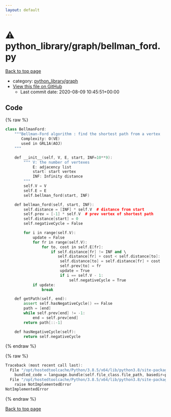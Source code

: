 ```yaml
---
layout: default
---
```


<!-- mathjax config similar to math.stackexchange -->
<script type="text/javascript" async
  src="https://cdnjs.cloudflare.com/ajax/libs/mathjax/2.7.5/MathJax.js?config=TeX-MML-AM_CHTML">
</script>
<script type="text/x-mathjax-config">
  MathJax.Hub.Config({
    TeX: { equationNumbers: { autoNumber: "AMS" }},
    tex2jax: {
      inlineMath: [ ['$','$'] ],
      processEscapes: true
    },
    "HTML-CSS": { matchFontHeight: false },
    displayAlign: "left",
    displayIndent: "2em"
  });
</script>

<script type="text/javascript" src="https://cdnjs.cloudflare.com/ajax/libs/jquery/3.4.1/jquery.min.js"></script>
<script src="https://cdn.jsdelivr.net/npm/jquery-balloon-js@1.1.2/jquery.balloon.min.js" integrity="sha256-ZEYs9VrgAeNuPvs15E39OsyOJaIkXEEt10fzxJ20+2I=" crossorigin="anonymous"></script>
<script type="text/javascript" src="../../../assets/js/copy-button.js"></script>
<link rel="stylesheet" href="../../../assets/css/copy-button.css" />


# :warning: python_library/graph/bellman_ford.py

<a href="../../../index.html">Back to top page</a>

* category: <a href="../../../index.html#7e80885bc8a78dc63feed9f40126ba0e">python_library/graph</a>
* <a href="{{ site.github.repository_url }}/blob/master/python_library/graph/bellman_ford.py">View this file on GitHub</a>
    - Last commit date: 2020-08-09 10:45:51+00:00




## Code

<a id="unbundled"></a>
{% raw %}
```cpp
class BellmanFord:
    """Bellman-Ford algorithm : find the shortest path from a vertex
       Complexity: O(VE)
       used in GRL1A(AOJ)
    """

    def __init__(self, V, E, start, INF=10**9):
        """ V: the number of vertexes
            E: adjacency list
            start: start vertex
            INF: Infinity distance
        """
        self.V = V
        self.E = E
        self.bellman_ford(start, INF)

    def bellman_ford(self, start, INF):
        self.distance = [INF] * self.V  # distance from start
        self.prev = [-1] * self.V  # prev vertex of shortest path
        self.distance[start] = 0
        self.negativeCycle = False

        for i in range(self.V):
            update = False
            for fr in range(self.V):
                for to, cost in self.E[fr]:
                    if self.distance[fr] != INF and \
                       self.distance[fr] + cost < self.distance[to]:
                        self.distance[to] = self.distance[fr] + cost
                        self.prev[to] = fr
                        update = True
                        if i == self.V - 1:
                            self.negativeCycle = True
            if update:
                break

    def getPath(self, end):
        assert self.hasNegativeCycle() == False
        path = [end]
        while self.prev[end] != -1:
            end = self.prev[end]
        return path[::-1]

    def hasNegativeCycle(self):
        return self.negativeCycle

```
{% endraw %}

<a id="bundled"></a>
{% raw %}
```cpp
Traceback (most recent call last):
  File "/opt/hostedtoolcache/Python/3.8.5/x64/lib/python3.8/site-packages/onlinejudge_verify/docs.py", line 349, in write_contents
    bundled_code = language.bundle(self.file_class.file_path, basedir=pathlib.Path.cwd())
  File "/opt/hostedtoolcache/Python/3.8.5/x64/lib/python3.8/site-packages/onlinejudge_verify/languages/python.py", line 61, in bundle
    raise NotImplementedError
NotImplementedError

```
{% endraw %}

<a href="../../../index.html">Back to top page</a>

